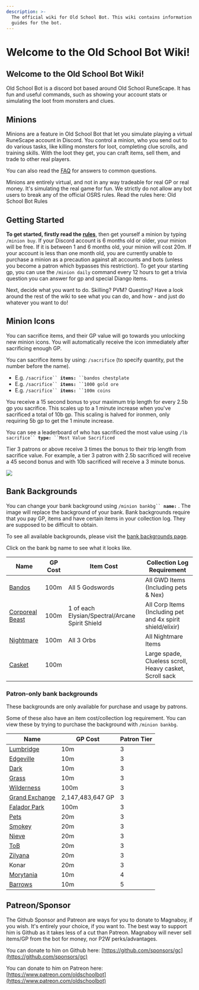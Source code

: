 ```yaml
---
description: >-
  The official wiki for Old School Bot. This wiki contains information and
  guides for the bot.
---
```


# Welcome to the Old School Bot Wiki!

## Welcome to the Old School Bot Wiki!

Old School Bot is a discord bot based around Old School RuneScape. It has fun and useful commands, such as showing your account stats or simulating the loot from monsters and clues.

## Minions

Minions are a feature in Old School Bot that let you simulate playing a virtual RuneScape account in Discord. You control a minion, who you send out to do various tasks, like killing monsters for loot, completing clue scrolls, and training skills. With the loot they get, you can craft items, sell them, and trade to other real players.

You can also read the [FAQ](getting-started/faq.md) for answers to common questions.

Minions are entirely virtual, and not in any way tradeable for real GP or real money. It's simulating the real game for fun. We strictly do not allow any bot users to break any of the official OSRS rules. Read the rules here: Old School Bot Rules

## Getting Started

**To get started, firstly read the** [**rules**](getting-started/rules.md), then get yourself a minion by typing `/minion buy`. If your Discord account is 6 months old or older, your minion will be free. If it is between 1 and 6 months old, your minion will cost 20m. If your account is less than one month old, you are currently unable to purchase a minion as a precaution against alt accounts and bots (unless you become a patron which bypasses this restriction). To get your starting gp, you can use the `/minion daily` command every 12 hours to get a trivia question you can answer for gp and special Diango items.

Next, decide what you want to do. Skilling? PVM? Questing? Have a look around the rest of the wiki to see what you can do, and how - and just do whatever you want to do!

## Minion Icons

You can sacrifice items, and their GP value will go towards you unlocking new minion icons. You will automatically receive the icon immediately after sacrificing enough GP.

You can sacrifice items by using: `/sacrifice` (to specify quantity, put the number before the name).

* E.g. `/sacrifice`` `**`items:`**` ``bandos chestplate`
* E.g. `/sacrifice`` `**`items:`**` ``1000 gold ore`
* E.g. `/sacrifice`` `**`items:`**` ``100m coins`

You receive a 15 second bonus to your maximum trip length for every 2.5b gp you sacrifice. This scales up to a 1 minute increase when you've sacrificed a total of 10b gp. This scaling is halved for ironmen, only requiring 5b gp to get the 1 minute increase.

You can see a leaderboard of who has sacrificed the most value using `/lb sacrifice`` `**`type:`**` ``Most Value Sacrificed`

Tier 3 patrons or above receive 3 times the bonus to their trip length from sacrifice value. For example, a tier 3 patron with 2.5b sacrificed will receive a 45 second bonus and with 10b sacrificed will receive a 3 minute bonus.

![](<.gitbook/assets/image (6) (1) (1).png>)

## Bank Backgrounds

You can change your bank background using `/minion bankbg`` `**`name:`** . The image will replace the background of your bank. Bank backgrounds require that you pay GP, items and have certain items in your collection log. They are supposed to be difficult to obtain.

To see all available backgrounds, please visit the [bank backgrounds page](getting-started/bank-background.md).

Click on the bank bg name to see what it looks like.

| Name                                                                                                                                           | GP Cost | Item Cost                                       | Collection Log Requirement                                 |
| ---------------------------------------------------------------------------------------------------------------------------------------------- | ------- | ----------------------------------------------- | ---------------------------------------------------------- |
| [Bandos](https://raw.githubusercontent.com/oldschoolgg/oldschoolbot/master/src/lib/resources/images/bank\_backgrounds/7.jpg?raw=true)          | 100m    | All 5 Godswords                                 | All GWD Items (Including pets & Nex)                       |
| [Corporeal Beast](https://raw.githubusercontent.com/oldschoolgg/oldschoolbot/master/src/lib/resources/images/bank\_backgrounds/8.jpg?raw=true) | 100m    | 1 of each Elysian/Spectral/Arcane Spirit Shield | All Corp Items (Including pet and 4x spirit shield/elixir) |
| [Nightmare](https://raw.githubusercontent.com/oldschoolgg/oldschoolbot/master/src/lib/resources/images/bank\_backgrounds/10.jpg)               | 100m    | All 3 Orbs                                      | All Nightmare Items                                        |
| [Casket](https://github.com/oldschoolgg/oldschoolbot/blob/master/src/lib/resources/images/bank\_backgrounds/13.jpg?raw=true)                   | 100m    |                                                 | Large spade, Clueless scroll, Heavy casket, Scroll sack    |

### Patron-only bank backgrounds

These backgrounds are only available for purchase and usage by patrons.

Some of these also have an item cost/collection log requirement. You can view these by trying to purchase the background with `/minion bankbg`.

| Name                                                                                                                                 | GP Cost          | Patron Tier |
| ------------------------------------------------------------------------------------------------------------------------------------ | ---------------- | ----------- |
| [Lumbridge](https://raw.githubusercontent.com/oldschoolgg/oldschoolbot/master/src/lib/resources/images/bank\_backgrounds/3.jpg)      | 10m              | 3           |
| [Edgeville](https://raw.githubusercontent.com/oldschoolgg/oldschoolbot/master/src/lib/resources/images/bank\_backgrounds/5.jpg)      | 10m              | 3           |
| [Dark](https://raw.githubusercontent.com/oldschoolgg/oldschoolbot/master/src/lib/resources/images/bank\_backgrounds/11.jpg)          | 10m              | 3           |
| [Grass](https://raw.githubusercontent.com/oldschoolgg/oldschoolbot/master/src/lib/resources/images/bank\_backgrounds/13.jpg)         | 10m              | 3           |
| [Wilderness](https://github.com/oldschoolgg/oldschoolbot/blob/master/src/lib/resources/images/bank\_backgrounds/16.jpg?raw=true)     | 100m             | 3           |
| [Grand Exchange](https://github.com/oldschoolgg/oldschoolbot/blob/master/src/lib/resources/images/bank\_backgrounds/17.jpg?raw=true) | 2,147,483,647 GP | 3           |
| [Falador Park](https://github.com/oldschoolgg/oldschoolbot/blob/master/src/lib/resources/images/bank\_backgrounds/18.jpg?raw=true)   | 100m             | 3           |
| [Pets](https://github.com/oldschoolgg/oldschoolbot/blob/master/src/lib/resources/images/bank\_backgrounds/19.png?raw=true)           | 20m              | 3           |
| [Smokey](https://github.com/oldschoolgg/oldschoolbot/blob/master/src/lib/resources/images/bank\_backgrounds/21.png?raw=true)         | 20m              | 3           |
| [Nieve](https://github.com/oldschoolgg/oldschoolbot/blob/master/src/lib/resources/images/bank\_backgrounds/22.jpg?raw=true)          | 20m              | 3           |
| [ToB](https://github.com/oldschoolgg/oldschoolbot/blob/master/src/lib/resources/images/bank\_backgrounds/23.png?raw=true)            | 20m              | 3           |
| [Zilyana](https://github.com/oldschoolgg/oldschoolbot/blob/master/src/lib/resources/images/bank\_backgrounds/24.jpg?raw=true)        | 20m              | 3           |
| Konar                                                                                                                                | 20m              | 3           |
| [Morytania](https://raw.githubusercontent.com/oldschoolgg/oldschoolbot/master/src/lib/resources/images/bank\_backgrounds/12.jpg)     | 10m              | 4           |
| [Barrows](https://raw.githubusercontent.com/oldschoolgg/oldschoolbot/master/src/lib/resources/images/bank\_backgrounds/6.jpg)        | 10m              | 5           |

## Patreon/Sponsor

The Github Sponsor and Patreon are ways for you to donate to Magnaboy, if you wish. It's entirely your choice, if you want to. The best way to support him is Github as it takes less of a cut than Patreon. Magnaboy will never sell items/GP from the bot for money, nor P2W perks/advantages.

You can donate to him on Github here: [https://github.com/sponsors/gc](https://github.com/sponsors/gc)

You can donate to him on Patreon here: [https://www.patreon.com/oldschoolbot](https://www.patreon.com/oldschoolbot)
